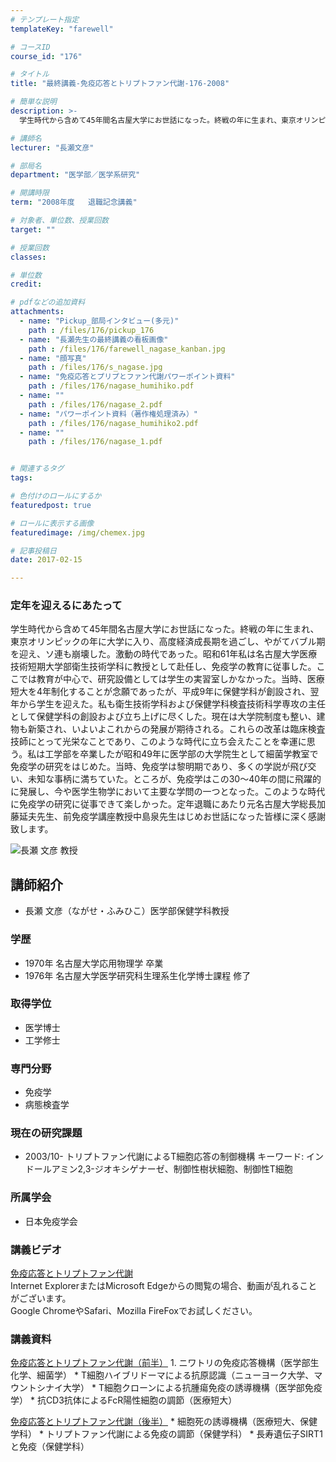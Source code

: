 ```yaml
---
# テンプレート指定
templateKey: "farewell"

# コースID
course_id: "176"

# タイトル
title: "最終講義-免疫応答とトリプトファン代謝-176-2008"

# 簡単な説明
description: >-
  学生時代から含めて45年間名古屋大学にお世話になった。終戦の年に生まれ、東京オリンピックの年に大学に入り、高度経済成長期を過ごし、やがてバブル期を迎え、ソ連も崩壊した。激動の時代であった。昭和61...

# 講師名
lecturer: "長瀬文彦"

# 部局名
department: "医学部／医学系研究"

# 開講時限
term: "2008年度	退職記念講義"

# 対象者、単位数、授業回数
target: ""

# 授業回数
classes: 

# 単位数
credit: 

# pdfなどの追加資料
attachments: 
  - name: "Pickup_部局インタビュー(多元)" 
    path : /files/176/pickup_176
  - name: "長瀬先生の最終講義の看板画像" 
    path : /files/176/farewell_nagase_kanban.jpg
  - name: "顔写真" 
    path : /files/176/s_nagase.jpg
  - name: "免疫応答とプリプとファン代謝パワーポイント資料" 
    path : /files/176/nagase_humihiko.pdf
  - name: "" 
    path : /files/176/nagase_2.pdf
  - name: "パワーポイント資料（著作権処理済み）" 
    path : /files/176/nagase_humihiko2.pdf
  - name: "" 
    path : /files/176/nagase_1.pdf


# 関連するタグ
tags:

# 色付けのロールにするか
featuredpost: true

# ロールに表示する画像
featuredimage: /img/chemex.jpg

# 記事投稿日
date: 2017-02-15

---
```

### 定年を迎えるにあたって

学生時代から含めて45年間名古屋大学にお世話になった。終戦の年に生まれ、東京オリンピックの年に大学に入り、高度経済成長期を過ごし、やがてバブル期を迎え、ソ連も崩壊した。激動の時代であった。昭和61年私は名古屋大学医療技術短期大学部衛生技術学科に教授として赴任し、免疫学の教育に従事した。ここでは教育が中心で、研究設備としては学生の実習室しかなかった。当時、医療短大を4年制化することが念願であったが、平成9年に保健学科が創設され、翌年から学生を迎えた。私も衛生技術学科および保健学科検査技術科学専攻の主任として保健学科の創設および立ち上げに尽くした。現在は大学院制度も整い、建物も新築され、いよいよこれからの発展が期待される。これらの改革は臨床検査技師にとって光栄なことであり、このような時代に立ち会えたことを幸運に思う。私は工学部を卒業したが昭和49年に医学部の大学院生として細菌学教室で免疫学の研究をはじめた。当時、免疫学は黎明期であり、多くの学説が飛び交い、未知な事柄に満ちていた。ところが、免疫学はこの30〜40年の間に飛躍的に発展し、今や医学生物学において主要な学問の一つとなった。このような時代に免疫学の研究に従事できて楽しかった。定年退職にあたり元名古屋大学総長加藤延夫先生、前免疫学講座教授中島泉先生はじめお世話になった皆様に深く感謝致します。

![長瀬 文彦 教授](/files/176/s_nagase.jpg) 
## 講師紹介

  * 長瀬 文彦（ながせ・ふみひこ）医学部保健学科教授

### 学歴

  * 1970年 名古屋大学応用物理学 卒業
  * 1976年 名古屋大学医学研究科生理系生化学博士課程 修了

### 取得学位

  * 医学博士
  * 工学修士

### 専門分野

  * 免疫学
  * 病態検査学

### 現在の研究課題

  * 2003/10- トリプトファン代謝によるT細胞応答の制御機構
キーワード: インドールアミン2,3-ジオキシゲナーゼ、制御性樹状細胞、制御性T細胞

### 所属学会

  * 日本免疫学会
### 講義ビデオ

[免疫応答とトリプトファン代謝](http://nuvideo.media.nagoya-u.ac.jp/embed/6392abe3782d94521255e1b16a06faac2e7ff3b7)  
Internet ExplorerまたはMicrosoft Edgeからの閲覧の場合、動画が乱れることがございます。  
Google ChromeやSafari、Mozilla FireFoxでお試しください。 

### 講義資料


[免疫応答とトリプトファン代謝（前半）](/files/176/nagase_1.pdf) 
      1. ニワトリの免疫応答機構（医学部生化学、細菌学） 
          * T細胞ハイブリドーマによる抗原認識（ニューヨーク大学、マウントシナイ大学） 
              * T細胞クローンによる抗腫瘍免疫の誘導機構（医学部免疫学） 
                  * 抗CD3抗体によるFcR陽性細胞の調節（医療短大）  

[免疫応答とトリプトファン代謝（後半）](/files/176/nagase_2.pdf) 
                      * 細胞死の誘導機構（医療短大、保健学科） 
                          * トリプトファン代謝による免疫の調節（保健学科） 
                              * 長寿遺伝子SIRT1と免疫（保健学科） 